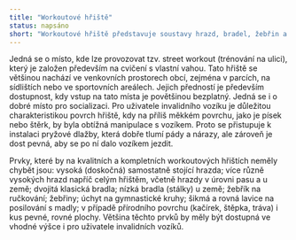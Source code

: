 ```yaml
---
title: "Workoutové hřiště"
status: napsáno
short: "Workoutové hřiště představuje soustavy hrazd, bradel, žebřin a dalších jednoduchých prvků sloužící k cvičení, zejména s vlastní vahou. Tyto konstrukce se většinou nachází venku, ve veřejných prostorech obcí, jako jsou parky, sídliště nebo sportovní areály. Přístup k nim je zpravidla bezplatný. Výhodou těchto míst je tedy především jejich dostupnost pro každého, kdo má zájem cvičit nebo posilovat. V kontextu bezbariérovosti těchto míst je důležitý zejména povrch, který by neměl být sypký (písek, štěrk), ale zároveň měkký, aby mohl tlumit pád nebo náraz. Aby byla hřiště dostupná skutečně pro každého, například uživatele invalidního vozíku, je nutné mít vybavení v dosažitelné výšce."
---
```


Jedná se o místo, kde lze provozovat tzv. street workout (trénování na ulici), který je založen především na cvičení s vlastní vahou. Tato hřiště se většinou nachází ve venkovních prostorech obcí, zejména v parcích, na sídlištích nebo ve sportovních areálech. Jejich předností je především dostupnost, kdy vstup na tato místa je povětšinou bezplatný. Jedná se i o dobré místo pro socializaci. Pro uživatele invalidního vozíku je důležitou charakteristikou povrch hřiště, kdy na příliš měkkém povrchu, jako je písek nebo štěrk, by byla obtížná manipulace s vozíkem. Proto se přistupuje k instalaci pryžové dlažby, která dobře tlumí pády a nárazy, ale zároveň je dost pevná, aby se po ní dalo vozíkem jezdit.

Prvky, které by na kvalitních a kompletních workoutových hřištích neměly chybět jsou: vysoká (doskočná) samostatně stojící hrazda; více různě vysokých hrazd napříč celým hřištěm, včetně hrazdy v úrovni pasu a u země; dvojitá klasická bradla; nízká bradla (stálky) u země; žebřík na ručkování; žebřiny; úchyt na gymnastické kruhy; šikmá a rovná lavice na posilování s madly; v případě přírodního povrchu (kačírek, štěpka, tráva) i kus pevné, rovné plochy. Většina těchto prvků by měly být dostupná ve vhodné výšce i pro uživatele invalidních vozíků.
